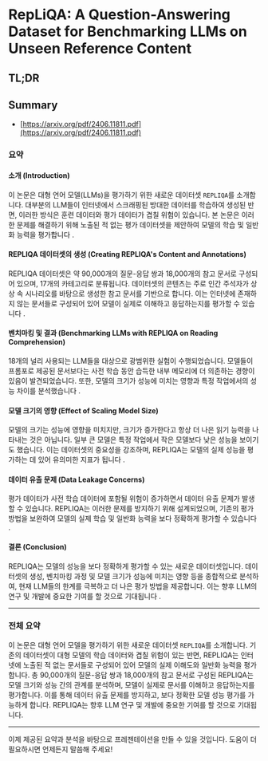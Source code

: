 # RepLiQA: A Question-Answering Dataset for Benchmarking LLMs on Unseen Reference Content
## TL;DR
## Summary
- [https://arxiv.org/pdf/2406.11811.pdf](https://arxiv.org/pdf/2406.11811.pdf)

### 요약

#### 소개 (Introduction)
이 논문은 대형 언어 모델(LLMs)을 평가하기 위한 새로운 데이터셋 `REPLIQA`를 소개합니다. 대부분의 LLM들이 인터넷에서 스크래핑된 방대한 데이터를 학습하여 생성된 반면, 이러한 방식은 훈련 데이터와 평가 데이터가 겹칠 위험이 있습니다. 본 논문은 이러한 문제를 해결하기 위해 노출된 적 없는 평가 데이터셋을 제안하여 모델의 학습 및 일반화 능력을 평가합니다 .

#### REPLIQA 데이터셋의 생성 (Creating REPLIQA's Content and Annotations)
REPLIQA 데이터셋은 약 90,000개의 질문-응답 쌍과 18,000개의 참고 문서로 구성되어 있으며, 17개의 카테고리로 분류됩니다. 데이터셋의 콘텐츠는 주로 인간 주석자가 상상 속 시나리오를 바탕으로 생성한 참고 문서를 기반으로 합니다. 이는 인터넷에 존재하지 않는 문서들로 구성되어 있어 모델이 실제로 이해하고 응답하는지를 평가할 수 있습니다 .

#### 벤치마킹 및 결과 (Benchmarking LLMs with REPLIQA on Reading Comprehension)
18개의 널리 사용되는 LLM들을 대상으로 광범위한 실험이 수행되었습니다. 모델들이 프롬포로 제공된 문서보다는 사전 학습 동안 습득한 내부 메모리에 더 의존하는 경향이 있음이 발견되었습니다. 또한, 모델의 크기가 성능에 미치는 영향과 특정 작업에서의 성능 차이를 분석했습니다  .

#### 모델 크기의 영향 (Effect of Scaling Model Size)
모델의 크기는 성능에 영향을 미치지만, 크기가 증가한다고 항상 더 나은 읽기 능력을 나타내는 것은 아닙니다. 일부 큰 모델은 특정 작업에서 작은 모델보다 낮은 성능을 보이기도 했습니다. 이는 데이터셋의 중요성을 강조하며, REPLIQA는 모델의 실제 성능을 평가하는 데 있어 유의미한 지표가 됩니다  .

#### 데이터 유출 문제 (Data Leakage Concerns)
평가 데이터가 사전 학습 데이터에 포함될 위험이 증가하면서 데이터 유출 문제가 발생할 수 있습니다. REPLIQA는 이러한 문제를 방지하기 위해 설계되었으며, 기존의 평가 방법을 보완하여 모델의 실제 학습 및 일반화 능력을 보다 정확하게 평가할 수 있습니다  .

#### 결론 (Conclusion)
REPLIQA는 모델의 성능을 보다 정확하게 평가할 수 있는 새로운 데이터셋입니다. 데이터셋의 생성, 벤치마킹 과정 및 모델 크기가 성능에 미치는 영향 등을 종합적으로 분석하여, 현재 LLM들의 한계를 극복하고 더 나은 평가 방법을 제공합니다. 이는 향후 LLM의 연구 및 개발에 중요한 기여를 할 것으로 기대됩니다  .

---

### 전체 요약

이 논문은 대형 언어 모델을 평가하기 위한 새로운 데이터셋 `REPLIQA`를 소개합니다. 기존의 데이터셋이 대형 모델의 학습 데이터와 겹칠 위험이 있는 반면, REPLIQA는 인터넷에 노출된 적 없는 문서들로 구성되어 있어 모델의 실제 이해도와 일반화 능력을 평가합니다. 총 90,000개의 질문-응답 쌍과 18,000개의 참고 문서로 구성된 REPLIQA는 모델 크기와 성능 간의 관계를 분석하며, 모델이 실제로 문서를 이해하고 응답하는지를 평가합니다. 이를 통해 데이터 유출 문제를 방지하고, 보다 정확한 모델 성능 평가를 가능하게 합니다. REPLIQA는 향후 LLM 연구 및 개발에 중요한 기여를 할 것으로 기대됩니다.

---

이제 제공된 요약과 분석을 바탕으로 프레젠테이션을 만들 수 있을 것입니다. 도움이 더 필요하시면 언제든지 말씀해 주세요!
